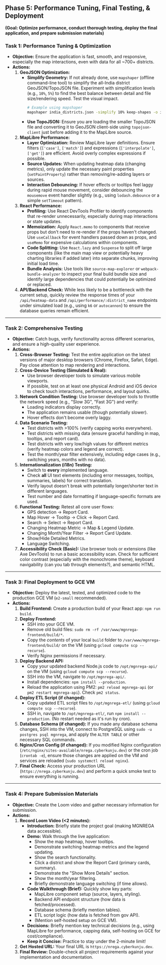 
## **Phase 5: Performance Tuning, Final Testing, & Deployment**

**(Goal: Optimize performance, conduct thorough testing, deploy the final application, and prepare submission materials)**

### **Task 1: Performance Tuning & Optimization**

  * **Objective:** Ensure the application is fast, smooth, and responsive, especially the map interactions, even with data for all \~700+ districts.
  * **Actions:**
    1.  **GeoJSON Optimization:**
          * **Simplify Geometry:** If not already done, use `mapshaper` (offline command-line tool) to simplify the all-India district GeoJSON/TopoJSON file. Experiment with simplification levels (e.g., `10%`, `5%`) to find the best balance between detail and file size/rendering speed. Test the visual impact.
            ```bash
            # Example using mapshaper
            mapshaper india_districts.json -simplify 10% keep-shapes -o india_districts_simplified_10pct.json
            ```
          * **Use TopoJSON:** Ensure you are loading the smaller TopoJSON file and converting it to GeoJSON client-side using `topojson-client` just before adding it to the MapLibre source.
    2.  **MapLibre Performance:**
          * **Layer Optimization:** Review MapLibre layer definitions. Ensure filters (`['case']`, `['match']`) and expressions (`['interpolate']`, `['get']`) are efficient. Avoid overly complex expressions if possible.
          * **Source Updates:** When updating heatmap data (changing metrics), only update the necessary paint properties (`setPaintProperty`) rather than removing/re-adding layers or sources.
          * **Interaction Debouncing:** If hover effects or tooltips feel laggy during rapid mouse movement, consider debouncing the `mousemove` event handler slightly (e.g., using `lodash.debounce` or a simple `setTimeout` pattern).
    3.  **React Performance:**
          * **Profiling:** Use React DevTools Profiler to identify components that re-render unnecessarily, especially during map interactions or state updates.
          * **Memoization:** Apply `React.memo` to components that receive props but don't need to re-render if the props haven't changed. Use `useCallback` for event handlers passed down as props, and `useMemo` for expensive calculations within components.
          * **Code Splitting:** Use `React.lazy` and `Suspense` to split off large components (like the main map view or potentially heavy charting libraries if added later) into separate chunks, improving initial load time.
          * **Bundle Analysis:** Use tools like `source-map-explorer` or `webpack-bundle-analyzer` to inspect your final build bundle size and identify large dependencies that could potentially be optimized or replaced.
    4.  **API/Backend Check:** While less likely to be a bottleneck with the current setup, quickly review the response times of your `/api/heatmap-data` and `/api/performance/:district_name` endpoints under simulated load (e.g., using `k6` or `autocannon`) to ensure the database queries remain efficient.

-----

### **Task 2: Comprehensive Testing**

  * **Objective:** Catch bugs, verify functionality across different scenarios, and ensure a high-quality user experience.
  * **Actions:**
    1.  **Cross-Browser Testing:** Test the entire application on the latest versions of major desktop browsers (Chrome, Firefox, Safari, Edge). Pay close attention to map rendering and interactions.
    2.  **Cross-Device Testing (Simulated & Real):**
          * Use browser developer tools to simulate various mobile viewports.
          * If possible, test on at least one physical Android and iOS device to check touch interactions, performance, and layout quirks.
    3.  **Network Condition Testing:** Use browser developer tools to throttle the network speed (e.g., "Slow 3G", "Fast 3G") and verify:
          * Loading indicators display correctly.
          * The application remains usable (though potentially slower).
          * Hover effects don't become overly laggy.
    4.  **Data Scenario Testing:**
          * Test districts with \>100% (verify capping works everywhere).
          * Test districts with missing data (ensure graceful handling in map, tooltips, and report card).
          * Test districts with very low/high values for different metrics (verify heatmap colors and legend are correct).
          * Test the month/year filter extensively, including edge cases (e.g., switching years, months with no data).
    5.  **Internationalization (i18n) Testing:**
          * Switch to **every** implemented language.
          * Check **all** UI text elements (including error messages, tooltips, summaries, labels) for correct translation.
          * Verify layout doesn't break with potentially longer/shorter text in different languages.
          * Test number and date formatting if language-specific formats are used.
    6.  **Functional Testing:** Retest all core user flows:
          * GPS detection -\> Report Card.
          * Map Hover -\> Tooltip -\> Click -\> Report Card.
          * Search -\> Select -\> Report Card.
          * Changing Heatmap Metric -\> Map & Legend Update.
          * Changing Month/Year Filter -\> Report Card Update.
          * Show/Hide Detailed Metrics.
          * Language Switching.
    7.  **Accessibility Check (Basic):** Use browser tools or extensions (like Axe DevTools) to run a basic accessibility scan. Check for sufficient color contrast (especially with the monochrome theme), keyboard navigability (can you tab through elements?), and semantic HTML.

-----

### **Task 3: Final Deployment to GCE VM**

  * **Objective:** Deploy the latest, tested, and optimized code to the production GCE VM (`e2-small` recommended).
  * **Actions:**
    1.  **Build Frontend:** Create a production build of your React app: `npm run build`.
    2.  **Deploy Frontend:**
          * SSH into your GCE VM.
          * Remove old build files: `sudo rm -rf /var/www/mgnrega-frontend/build/*`.
          * Copy the *contents* of your local `build` folder to `/var/www/mgnrega-frontend/build/` on the VM (using `gcloud compute scp --recurse`).
          * Verify Nginx permissions if necessary.
    3.  **Deploy Backend API:**
          * Copy your updated backend Node.js code to `/opt/mgnrega-api/` on the VM (using `gcloud compute scp --recurse`).
          * SSH into the VM, navigate to `/opt/mgnrega-api/`.
          * Install dependencies: `npm install --production`.
          * Reload the application using PM2: `pm2 reload mgnrega-api` (or `pm2 restart mgnrega-api`). Check `pm2 status`.
    4.  **Deploy ETL Script (if changed):**
          * Copy updated ETL script files to `/opt/mgnrega-etl/` (using `gcloud compute scp --recurse`).
          * SSH in, navigate to `/opt/mgnrega-etl/`, run `npm install --production`. (No restart needed as it's run by cron).
    5.  **Database Schema (if changed):** If you made any database schema changes, SSH into the VM, connect to PostgreSQL using `sudo -u postgres psql mgnrega`, and apply the `ALTER TABLE` or other necessary SQL commands.
    6.  **Nginx/Cron Config (if changed):** If you modified Nginx configuration (`/etc/nginx/sites-available/nrega.cyberkunju.dev`) or the cron job (`crontab -e`), ensure those changes are applied on the VM and services are reloaded (`sudo systemctl reload nginx`).
    7.  **Final Check:** Access your production URL (`https://nrega.cyberkunju.dev`) and perform a quick smoke test to ensure everything is running.

-----

### **Task 4: Prepare Submission Materials**

  * **Objective:** Create the Loom video and gather necessary information for submission.
  * **Actions:**
    1.  **Record Loom Video (\<2 minutes):**
          * **Introduction:** Briefly state the project goal (making MGNREGA data accessible).
          * **Demo:** Walk through the live application:
              * Show the map heatmap, hover tooltips.
              * Demonstrate switching heatmap metrics and the legend updating.
              * Show the search functionality.
              * Click a district and show the Report Card (primary cards, summary).
              * Demonstrate the "Show More Details" section.
              * Show the month/year filtering.
              * Briefly demonstrate language switching (if time allows).
          * **Code Walkthrough (Brief):** Quickly show key parts:
              * MapLibre component setup (source, layers, styling).
              * Backend API endpoint structure (how data is fetched/processed).
              * Database schema (briefly mention tables).
              * ETL script logic (how data is fetched from gov API).
              * (Mention self-hosted setup on GCE VM).
          * **Decisions:** Briefly mention key technical decisions (e.g., using MapLibre for performance, capping data, self-hosting on GCE for cost/compliance).
          * **Keep it Concise:** Practice to stay under the 2-minute limit\!
    2.  **Get Hosted URL:** Your final URL is `https://nrega.cyberkunju.dev`.
    3.  **Final Review:** Double-check all project requirements against your implementation and documentation.
